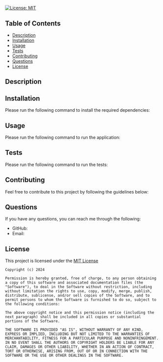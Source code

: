 # 
[![License: MIT](https://img.shields.io/badge/License-MIT-yellow.svg)](https://opensource.org/licenses/MIT)



## Table of Contents
- [Description](#description)
- [Installation](#installation)
- [Usage](#usage)
- [Tests](#tests)
- [Contributing](#contributing)
- [Questions](#questions)
- [License](#license)

## Description


## Installation
Please run the following command to install the required dependencies:


## Usage
Please run the following command to run the application:


## Tests
Please run the following command to run the tests:


## Contributing
Feel free to contribute to this project by following the guidelines below:


## Questions
If you have any questions, you can reach me through the following:
- GitHub: [](https://github.com/)
- Email: [](mailto:)

## License
This project is licensed under the [MIT License](https://opensource.org/licenses/MIT)
    
    Copyright (c) 2024 

    Permission is hereby granted, free of charge, to any person obtaining a copy of this software and associated documentation files (the "Software"), to deal in the Software without restriction, including without limitation the rights to use, copy, modify, merge, publish, distribute, sublicense, and/or sell copies of the Software, and to permit persons to whom the Software is furnished to do so, subject to the following conditions: 

    The above copyright notice and this permission notice (including the next paragraph) shall be included in all copies or substantial portions of the Software.

    THE SOFTWARE IS PROVIDED "AS IS", WITHOUT WARRANTY OF ANY KIND, EXPRESS OR IMPLIED, INCLUDING BUT NOT LIMITED TO THE WARRANTIES OF MERCHANTABILITY, FITNESS FOR A PARTICULAR PURPOSE AND NONINFRINGEMENT. IN NO EVENT SHALL THE AUTHORS OR COPYRIGHT HOLDERS BE LIABLE FOR ANY CLAIM, DAMAGES OR OTHER LIABILITY, WHETHER IN AN ACTION OF CONTRACT, TORT OR OTHERWISE, ARISING FROM, OUT OF OR IN CONNECTION WITH THE SOFTWARE OR THE USE OR OTHER DEALINGS IN THE SOFTWARE.
